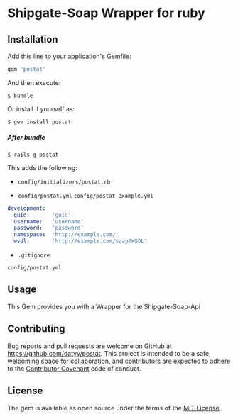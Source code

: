 # Shipgate-Soap Wrapper for ruby

## Installation

Add this line to your application's Gemfile:

```ruby
gem 'postat'
```

And then execute:
```shell
$ bundle
```
Or install it yourself as:
```shell
$ gem install postat
```

##### After bundle
```shell
$ rails g postat
```
This adds the following:
* `config/initializers/postat.rb`

* `config/postat.yml`
  `config/postat-example.yml`
```yml
development:
  guid:       'guid'
  username:   'username'
  password:   'password'
  namespace:  'http://example.com/'
  wsdl:       'http://example.com/soap?WSDL'
```

* `.gitignore`
```
config/postat.yml
```

## Usage
This Gem provides you with a Wrapper for the Shipgate-Soap-Api


## Contributing

Bug reports and pull requests are welcome on GitHub at https://github.com/datyv/postat. This project is intended to be a safe, welcoming space for collaboration, and contributors are expected to adhere to the [Contributor Covenant](http://contributor-covenant.org) code of conduct.


## License

The gem is available as open source under the terms of the [MIT License](http://opensource.org/licenses/MIT).
